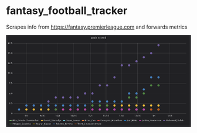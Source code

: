 # fantasy_football_tracker
Scrapes info from https://fantasy.premierleague.com and forwards metrics

![Bobby got goals](goals.png?raw=true "Goals")
